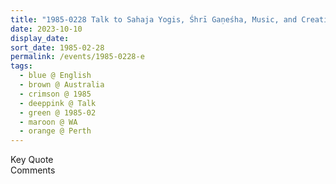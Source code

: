 ```yaml
---
title: "1985-0228 Talk to Sahaja Yogis, Śhrī Gaṇeśha, Music, and Creativity, Perth, WA, Australia"
date: 2023-10-10
display_date: 
sort_date: 1985-02-28
permalink: /events/1985-0228-e
tags:
  - blue @ English
  - brown @ Australia
  - crimson @ 1985
  - deeppink @ Talk
  - green @ 1985-02
  - maroon @ WA
  - orange @ Perth
---
```


<wave-list>
  <list-title color="green" width="75">Key Quote</list-title>
  <list-item color="BlanchedAlmond"  width="200"></list-item>
  <list-item color="Lavender"></list-item>
  <list-item color="BlanchedAlmond"></list-item>
</wave-list>

<br>

<wave-list>
  <list-title color="green" width="75">Comments</list-title>
  <list-item color="BlanchedAlmond"  width="200"></list-item>
  <list-item color="Lavender"></list-item>
  <list-item color="BlanchedAlmond"></list-item>
</wave-list>